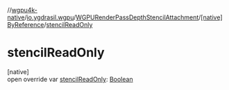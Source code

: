 //[wgpu4k-native](../../../../index.md)/[io.ygdrasil.wgpu](../../index.md)/[WGPURenderPassDepthStencilAttachment](../index.md)/[[native]ByReference](index.md)/[stencilReadOnly](stencil-read-only.md)

# stencilReadOnly

[native]\
open override var [stencilReadOnly](stencil-read-only.md): [Boolean](https://kotlinlang.org/api/core/kotlin-stdlib/kotlin/-boolean/index.html)